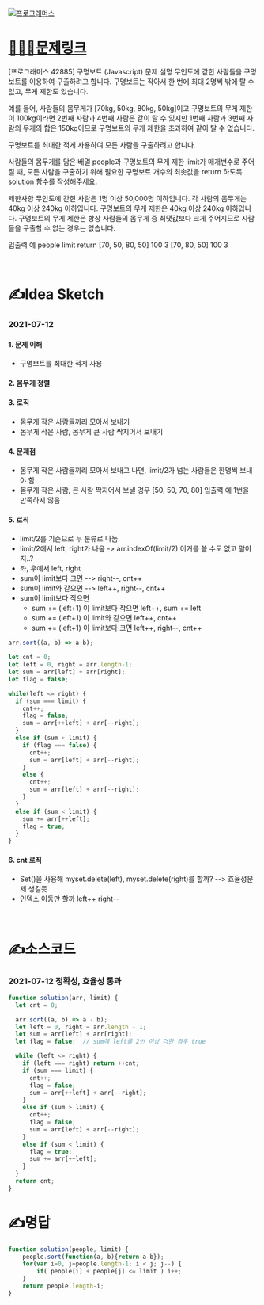 [![프로그래머스](../프로그래머스표지.jpg)](https://programmers.co.kr/learn/courses/30/lessons/42885)
# [👩🏻‍💻문제링크](https://programmers.co.kr/learn/courses/30/lessons/42885)

[프로그래머스 42885] 구명보트 (Javascript)
문제 설명
무인도에 갇힌 사람들을 구명보트를 이용하여 구출하려고 합니다. 구명보트는 작아서 한 번에 최대 2명씩 밖에 탈 수 없고, 무게 제한도 있습니다.

예를 들어, 사람들의 몸무게가 [70kg, 50kg, 80kg, 50kg]이고 구명보트의 무게 제한이 100kg이라면 2번째 사람과 4번째 사람은 같이 탈 수 있지만 1번째 사람과 3번째 사람의 무게의 합은 150kg이므로 구명보트의 무게 제한을 초과하여 같이 탈 수 없습니다.

구명보트를 최대한 적게 사용하여 모든 사람을 구출하려고 합니다.

사람들의 몸무게를 담은 배열 people과 구명보트의 무게 제한 limit가 매개변수로 주어질 때, 모든 사람을 구출하기 위해 필요한 구명보트 개수의 최솟값을 return 하도록 solution 함수를 작성해주세요.

제한사항
무인도에 갇힌 사람은 1명 이상 50,000명 이하입니다.
각 사람의 몸무게는 40kg 이상 240kg 이하입니다.
구명보트의 무게 제한은 40kg 이상 240kg 이하입니다.
구명보트의 무게 제한은 항상 사람들의 몸무게 중 최댓값보다 크게 주어지므로 사람들을 구출할 수 없는 경우는 없습니다.

입출력 예
people	limit	return
[70, 50, 80, 50]	100	3
[70, 80, 50]	100	3

<br>

# ✍️Idea Sketch

### **2021-07-12**

#### 1. 문제 이해
- 구명보트를 최대한 적게 사용

#### 2. 몸무게 정렬

#### 3. 로직
- 몸무게 작은 사람들끼리 모아서 보내기
- 몸무게 작은 사람, 몸무게 큰 사람 짝지어서 보내기

#### 4. 문제점
- 몸무게 작은 사람들끼리 모아서 보내고 나면, limit/2가 넘는 사람들은 한명씩 보내야 함
- 몸무게 작은 사람, 큰 사람 짝지어서 보낼 경우 [50, 50, 70, 80] 입출력 예 1번을 만족하지 않음

#### 5. 로직
- limit/2를 기준으로 두 분류로 나눔 
- limit/2에서 left, right가 나옴 -> arr.indexOf(limit/2) 이거를 쓸 수도 없고 말이지..?
- 좌, 우에서 left, right
- sum이 limit보다 크면 --> right--, cnt++
- sum이 limit와 같으면 --> left++, right--, cnt++
- sum이 limit보다 작으면 
  - sum += (left+1) 이 limit보다 작으면 left++, sum += left
  - sum += (left+1) 이 limit와 같으면 left++, cnt++
  - sum += (left+1) 이 limit보다 크면 left++, right--, cnt++

```javascript
arr.sort((a, b) => a-b);

let cnt = 0;
let left = 0, right = arr.length-1;
let sum = arr[left] + arr[right];
let flag = false;

while(left <= right) {
  if (sum === limit) {
    cnt++;
    flag = false;
    sum = arr[++left] + arr[--right];
  }
  else if (sum > limit) {
    if (flag === false) {
      cnt++;
      sum = arr[left] + arr[--right];
    }
    else {
      cnt++;
      sum = arr[left] + arr[--right];
    }
  }
  else if (sum < limit) {
    sum += arr[++left];
    flag = true;
  }
}
```


#### 6. cnt 로직
- Set()을 사용해 myset.delete(left), myset.delete(right)를 할까? --> 효율성문제 생길듯
- 인덱스 이동만 할까 left++ right--

<br>

# ✍️소스코드

### **2021-07-12 정확성, 효율성 통과**

```javascript
function solution(arr, limit) {
  let cnt = 0;

  arr.sort((a, b) => a - b);
  let left = 0, right = arr.length - 1;
  let sum = arr[left] + arr[right];
  let flag = false;  // sum에 left를 2번 이상 더한 경우 true

  while (left <= right) {
    if (left === right) return ++cnt;
    if (sum === limit) {
      cnt++;
      flag = false;
      sum = arr[++left] + arr[--right];
    }
    else if (sum > limit) {
      cnt++;
      flag = false;
      sum = arr[left] + arr[--right];
    }
    else if (sum < limit) {
      flag = true;
      sum += arr[++left];
    }
  }
  return cnt;
}
```

# ✍️명답

```javascript
function solution(people, limit) {
    people.sort(function(a, b){return a-b});
    for(var i=0, j=people.length-1; i < j; j--) {
        if( people[i] + people[j] <= limit ) i++;
    }    
    return people.length-i;
}
```